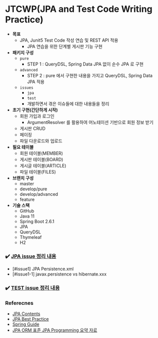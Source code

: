 # JTCWP(JPA and Test Code Writing Practice)

- __목표__
    - JPA, Junit5 Test Code 작성 연습 및 REST API 적용
        - JPA 연습을 위한 단계별 게시판 기능 구현
- __패키지 구성__
    - `pure` 
        - STEP 1 : QueryDSL, Spring Data JPA 없이 순수 JPA 로 구현
    - `advanced`
        - STEP 2 : pure 에서 구현한 내용을 가지고 QueryDSL, Spring Data JPA 적용
    - `issues`
        - `jpa`
        - `test`
        - 개발하면서 겪은 이슈들에 대한 내용들을 정리
- __초기 구현(간단하게 시작)__
    - 회원 가입과 로그인
        - ArgumentResolver 를 활용하여 어노테이션 기반으로 회원 정보 받기
    - 게시판 CRUD
    - 페이징
    - 파일 다운로드와 업로드
- __필요 테이블__
    - 회원 테이블(MEMBER)
    - 게시판 테이블(BOARD)
    - 게시글 테이블(ARTICLE)
    - 파일 테이블(FILES)
- __브랜치 구성__
    - master
    - develop/pure
    - develop/advanced
    - feature
- __기술 스택__
    - GitHub
    - Java 11
    - Spring Boot 2.6.1
    - JPA
    - QueryDSL
    - Thymeleaf
    - H2 

### ✔️ [JPA issue 정리 내용](https://github.com/BAEKJungHo/jtcwp/tree/master/issues/jpa)

- [#issue1] JPA Persistence.xml
- [#issue1-1] javax.persistence vs hibernate.xxx

### ✔️ [TEST issue 정리 내용](https://github.com/BAEKJungHo/jtcwp/tree/master/issues/test)

### Referecnes

- [JPA Contents](https://github.com/BAEKJungHo/JPA)
- [JPA Best Practice](https://github.com/cheese10yun/spring-jpa-best-practices)
- [Spring Guide](https://github.com/cheese10yun/spring-guide)
- [JPA ORM 표준 JPA Programming 요약 자료](https://ultrakain.gitbooks.io/jpa/content/)
